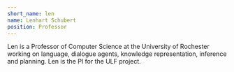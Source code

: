 ```yaml
---
short_name: len
name: Lenhart Schubert
position: Professor
---
```

Len is a Professor of Computer Science at the University of Rochester working on language, dialogue agents, knowledge representation, inference and planning.  Len is the PI for the ULF project.
